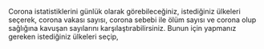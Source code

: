 Corona istatistiklerini günlük olarak görebileceğiniz, istediğiniz ülkeleri seçerek, corona vakası sayısı, corona sebebi ile ölüm sayısı ve corona olup sağlığına kavuşan sayılarını karşılaştırabilirsiniz. Bunun için yapmanız gereken istediğiniz ülkeleri seçip, 
